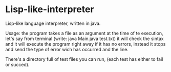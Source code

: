 # Lisp-like-interpreter
Lisp-like language interpreter, written in java.

Usage: the program takes a file as an argument at the time of te execution, let's say from terminal (write: java Main.java test.txt)
it will check the sintax and it will execute the program right away if it has no errors, instead it stops and send the type of error 
wich has occurred and the line.

There's a directory full of test files you can run, (each test has either to fail or succed).
